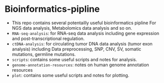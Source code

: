 # Bioinformatics-pipline
- This repo contains several potentailly useful bioinformatics pipline For NGS data analysis, Metabolomics data analysis and so on.
- `RNA-seq-analysis`: for RNA-seq data analysis including gene expression and post-transcriptional regulation.
- `ctDNA-analysis`: for circulating tumor DNA data analysis (tumor exon analysis) including Data preprocessing, SNP, CNV, SV, somatic mutations, germline mutations.
- `scripts`: contains some useful scripts and notes for analysis.
- `genome-annotation-resources`: notes on human genome annotation resources
- `plot`: contains some useful scripts and notes for plotting.